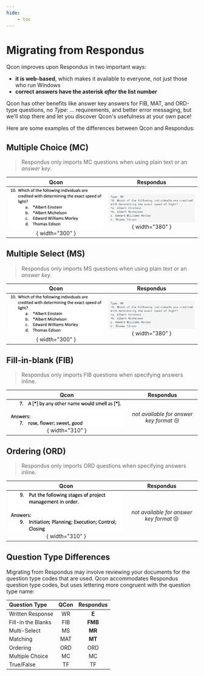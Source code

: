 ```yaml
---
hide:
    - toc
---
```


# Migrating from Respondus

Qcon improves upon Respondus in two important ways:

- **it is web-based**, which makes it available to everyone, not just those who run Windows
- **correct answers have the asterisk *after* the list number**

Qcon has other benefits like answer key answers for FIB, MAT, and ORD-type questions, no *Type: ...* requirements, and better error messaging, but we'll stop there and let you discover Qcon's usefulness at your own pace!

Here are some examples of the differences between Qcon and Respondus:

## Multiple Choice (MC)

> Respondus only imports MC questions when using plain text or an *answer key*.

| Qcon                                | Respondus                          |
|:-----------------------------------:|:----------------------------------:|
| ![comparison-mc-inline-qcon](../assets/comparison-ms-inline-qcon.png){ width="300" } | ![comparison-mc-inline-plain](../assets/comparison-ms-inline-plain.png){ width="380" } |

## Multiple Select (MS)

> Respondus only imports MS questions when using plain text or an *answer key*.

| Qcon                                | Respondus                          |
|:-----------------------------------:|:----------------------------------:|
| ![comparison-mc-inline-qcon](../assets/comparison-ms-inline-qcon.png){ width="300" } | ![comparison-mc-inline-plain](../assets/comparison-ms-inline-plain.png){ width="380" } |

## Fill-in-blank (FIB)

> Respondus only imports FIB questions when specifying answers inline.

| Qcon | Respondus |
|:-------------:|:----------:|
![comparison-fib-end-word](../assets/comparison-fib-end-word.png){ width="310" } | *not available for answer key format* :unamused: |

## Ordering (ORD)

> Respondus only imports ORD questions when specifying answers inline.

| Qcon | Respondus |
|:-------------:|:----------:|
![comparison-ord-end-word](../assets/comparison-ord-end-word.png){ width="310" } | *not available for answer key format* :unamused: |

## Question Type Differences

Migrating from Respondus may involve reviewing your documents for the question type codes that are used. Qcon accommodates Respondus question type codes, but uses lettering more congruent with the question type name:

|    Question Type   | QCon | Respondus |
|:-------------------|:----:|:---------:|
| Written Response   |  WR  | **E**     |
| Fill-in the Blanks |  FIB | **FMB**   |
| Multi-Select       |  MS  | **MR**    |
| Matching           |  MAT | **MT**    |
| Ordering           |  ORD | ORD       |
| Multiple Choice    |  MC  | MC        |
| True/False         |  TF  | TF        |
